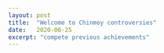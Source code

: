 ```yaml
---
layout: post
title:  "Welcome to Chinmoy controversies"
date:   2020-06-25
excerpt: "compete previous achievements"
---
```

